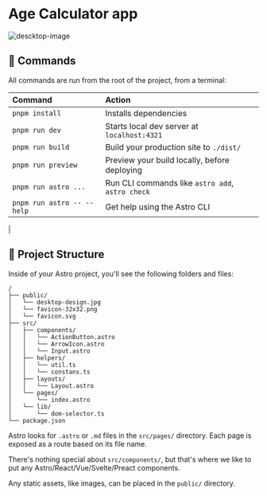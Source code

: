 # Age Calculator app

![descktop-image](https://calculator-age-app.netlify.app/desktop-design.jpg)

## 🧞 Commands

All commands are run from the root of the project, from a terminal:

| Command                    | Action                                           |
| :------------------------- | :----------------------------------------------- |
| `pnpm install`             | Installs dependencies                            |
| `pnpm run dev`             | Starts local dev server at `localhost:4321`      |
| `pnpm run build`           | Build your production site to `./dist/`          |
| `pnpm run preview`         | Preview your build locally, before deploying     |
| `pnpm run astro ...`       | Run CLI commands like `astro add`, `astro check` |
| `pnpm run astro -- --help` | Get help using the Astro CLI                     |

|

## 🚀 Project Structure

Inside of your Astro project, you'll see the following folders and files:

```text
/
├── public/
│   └── desktop-design.jpg
│   └── favicon-32x32.png
│   └── favicon.svg
├── src/
│   ├── components/
│   │   └── ActionButton.astro
│   │   └── ArrowIcon.astro
│   │   └── Input.astro
│   ├── helpers/
│   │   └── util.ts
│   │   └── constans.ts
│   ├── layouts/
│   │   └── Layout.astro
│   └── pages/
│       └── index.astro
│   └── lib/
│       └── dom-selector.ts
└── package.json
```

Astro looks for `.astro` or `.md` files in the `src/pages/` directory. Each page is exposed as a route based on its file name.

There's nothing special about `src/components/`, but that's where we like to put any Astro/React/Vue/Svelte/Preact components.

Any static assets, like images, can be placed in the `public/` directory.
